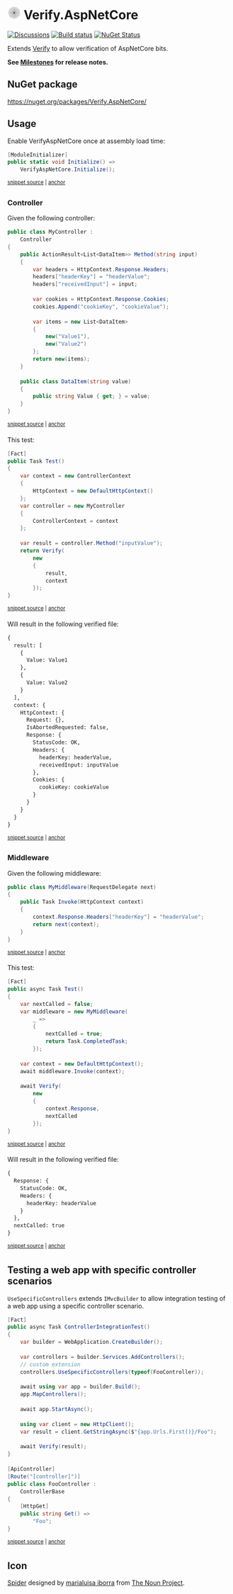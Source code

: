 # <img src="/src/icon.png" height="30px"> Verify.AspNetCore

[![Discussions](https://img.shields.io/badge/Verify-Discussions-yellow?svg=true&label=)](https://github.com/orgs/VerifyTests/discussions)
[![Build status](https://ci.appveyor.com/api/projects/status/u4try12l1iimal2l?svg=true)](https://ci.appveyor.com/project/SimonCropp/verify-aspnetcore)
[![NuGet Status](https://img.shields.io/nuget/v/Verify.AspNetCore.svg)](https://www.nuget.org/packages/Verify.AspNetCore/)

Extends [Verify](https://github.com/VerifyTests/Verify) to allow verification of AspNetCore bits.

**See [Milestones](../../milestones?state=closed) for release notes.**


## NuGet package

https://nuget.org/packages/Verify.AspNetCore/


## Usage

Enable VerifyAspNetCore once at assembly load time:

<!-- snippet: Enable -->
<a id='snippet-Enable'></a>
```cs
[ModuleInitializer]
public static void Initialize() =>
    VerifyAspNetCore.Initialize();
```
<sup><a href='/src/Tests/ModuleInitializer.cs#L3-L9' title='Snippet source file'>snippet source</a> | <a href='#snippet-Enable' title='Start of snippet'>anchor</a></sup>
<!-- endSnippet -->


### Controller

Given the following controller:

<!-- snippet: MyController.cs -->
<a id='snippet-MyController.cs'></a>
```cs
public class MyController :
    Controller
{
    public ActionResult<List<DataItem>> Method(string input)
    {
        var headers = HttpContext.Response.Headers;
        headers["headerKey"] = "headerValue";
        headers["receivedInput"] = input;

        var cookies = HttpContext.Response.Cookies;
        cookies.Append("cookieKey", "cookieValue");

        var items = new List<DataItem>
        {
            new("Value1"),
            new("Value2")
        };
        return new(items);
    }

    public class DataItem(string value)
    {
        public string Value { get; } = value;
    }
}
```
<sup><a href='/src/Tests/Snippets/MyController.cs#L1-L25' title='Snippet source file'>snippet source</a> | <a href='#snippet-MyController.cs' title='Start of snippet'>anchor</a></sup>
<!-- endSnippet -->

This test:

<!-- snippet: MyControllerTest -->
<a id='snippet-MyControllerTest'></a>
```cs
[Fact]
public Task Test()
{
    var context = new ControllerContext
    {
        HttpContext = new DefaultHttpContext()
    };
    var controller = new MyController
    {
        ControllerContext = context
    };

    var result = controller.Method("inputValue");
    return Verify(
        new
        {
            result,
            context
        });
}
```
<sup><a href='/src/Tests/Snippets/MyControllerTests.cs#L3-L24' title='Snippet source file'>snippet source</a> | <a href='#snippet-MyControllerTest' title='Start of snippet'>anchor</a></sup>
<!-- endSnippet -->

Will result in the following verified file:

<!-- snippet: MyControllerTests.Test.verified.txt -->
<a id='snippet-MyControllerTests.Test.verified.txt'></a>
```txt
{
  result: [
    {
      Value: Value1
    },
    {
      Value: Value2
    }
  ],
  context: {
    HttpContext: {
      Request: {},
      IsAbortedRequested: false,
      Response: {
        StatusCode: OK,
        Headers: {
          headerKey: headerValue,
          receivedInput: inputValue
        },
        Cookies: {
          cookieKey: cookieValue
        }
      }
    }
  }
}
```
<sup><a href='/src/Tests/Snippets/MyControllerTests.Test.verified.txt#L1-L26' title='Snippet source file'>snippet source</a> | <a href='#snippet-MyControllerTests.Test.verified.txt' title='Start of snippet'>anchor</a></sup>
<!-- endSnippet -->


### Middleware

Given the following middleware:

<!-- snippet: MyMiddleware.cs -->
<a id='snippet-MyMiddleware.cs'></a>
```cs
public class MyMiddleware(RequestDelegate next)
{
    public Task Invoke(HttpContext context)
    {
        context.Response.Headers["headerKey"] = "headerValue";
        return next(context);
    }
}
```
<sup><a href='/src/Tests/Snippets/MyMiddleware.cs#L1-L8' title='Snippet source file'>snippet source</a> | <a href='#snippet-MyMiddleware.cs' title='Start of snippet'>anchor</a></sup>
<!-- endSnippet -->

This test:

<!-- snippet: MyMiddlewareTest -->
<a id='snippet-MyMiddlewareTest'></a>
```cs
[Fact]
public async Task Test()
{
    var nextCalled = false;
    var middleware = new MyMiddleware(
        _ =>
        {
            nextCalled = true;
            return Task.CompletedTask;
        });

    var context = new DefaultHttpContext();
    await middleware.Invoke(context);

    await Verify(
        new
        {
            context.Response,
            nextCalled
        });
}
```
<sup><a href='/src/Tests/Snippets/MyMiddlewareTests.cs#L3-L25' title='Snippet source file'>snippet source</a> | <a href='#snippet-MyMiddlewareTest' title='Start of snippet'>anchor</a></sup>
<!-- endSnippet -->

Will result in the following verified file:

<!-- snippet: MyMiddlewareTests.Test.verified.txt -->
<a id='snippet-MyMiddlewareTests.Test.verified.txt'></a>
```txt
{
  Response: {
    StatusCode: OK,
    Headers: {
      headerKey: headerValue
    }
  },
  nextCalled: true
}
```
<sup><a href='/src/Tests/Snippets/MyMiddlewareTests.Test.verified.txt#L1-L9' title='Snippet source file'>snippet source</a> | <a href='#snippet-MyMiddlewareTests.Test.verified.txt' title='Start of snippet'>anchor</a></sup>
<!-- endSnippet -->


## Testing a web app with specific controller scenarios

`UseSpecificControllers` extends `IMvcBuilder` to allow integration testing of a web app using a specific controller scenario.

<!-- snippet: TestController -->
<a id='snippet-TestController'></a>
```cs
[Fact]
public async Task ControllerIntegrationTest()
{
    var builder = WebApplication.CreateBuilder();

    var controllers = builder.Services.AddControllers();
    // custom extension
    controllers.UseSpecificControllers(typeof(FooController));

    await using var app = builder.Build();
    app.MapControllers();

    await app.StartAsync();

    using var client = new HttpClient();
    var result = client.GetStringAsync($"{app.Urls.First()}/Foo");

    await Verify(result);
}

[ApiController]
[Route("[controller]")]
public class FooController :
    ControllerBase
{
    [HttpGet]
    public string Get() =>
        "Foo";
}
```
<sup><a href='/src/Tests/Tests.cs#L77-L109' title='Snippet source file'>snippet source</a> | <a href='#snippet-TestController' title='Start of snippet'>anchor</a></sup>
<!-- endSnippet -->


## Icon

[Spider](https://thenounproject.com/term/spider/904683/) designed by [marialuisa iborra](https://thenounproject.com/marialuisa.iborra/) from [The Noun Project](https://thenounproject.com).
